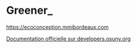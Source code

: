 # Greener_

https://ecoconception.mmibordeaux.com

[Documentation officielle sur developers.osuny.org](https://developers.osuny.org)
